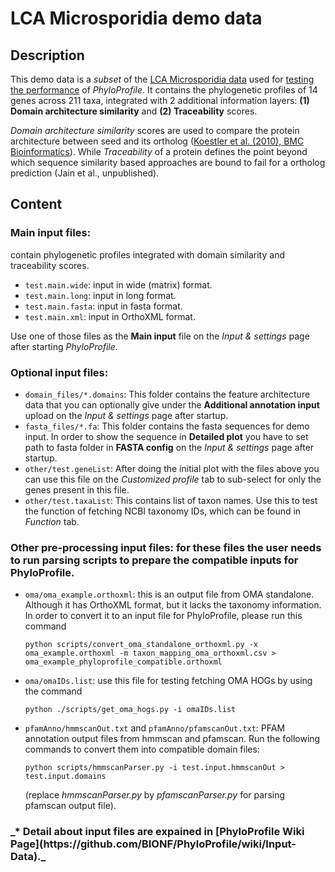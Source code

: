 # LCA Microsporidia demo data

## Description
This demo data is a *subset* of the [LCA Microsporidia data](https://github.com/BIONF/phyloprofile-data/blob/master/expTestData/lca_microsporidia.zip) used for [testing the performance](https://github.com/BIONF/PhyloProfile/wiki/Performance-test) of *PhyloProfile*. It contains the phylogenetic profiles of 14 genes across 211 taxa, integrated with 2 additional information layers: **(1) Domain architecture similarity** and **(2) Traceability** scores.

*Domain architecture similarity* scores are used to compare the protein architecture between seed and its ortholog ([Koestler et al. (2010), BMC Bioinformatics](https://www.ncbi.nlm.nih.gov/pmc/articles/PMC2931517/)). While *Traceability* of a protein defines the point beyond which sequence similarity based approaches are bound to fail for a ortholog prediction (Jain et al., unpublished).

## Content
### Main input files:
contain phylogenetic profiles integrated with domain similarity and traceability scores.
- `test.main.wide`: input in wide (matrix) format.
- `test.main.long`: input in long format.
- `test.main.fasta`: input in fasta format.
- `test.main.xml`: input in OrthoXML format.

Use one of those files as the **Main input** file on the *Input & settings* page after starting *PhyloProfile*.

### Optional input files:
- `domain_files/*.domains`: This folder contains the feature architecture data that you can optionally give under the **Additional annotation input** upload on the *Input & settings* page after startup.
- `fasta_files/*.fa`: This folder contains the fasta sequences for demo input. In order to show the sequence in **Detailed plot** you have to set path to fasta folder in **FASTA config** on the *Input & settings* page after startup.
- `other/test.geneList`: After doing the initial plot with the files above you can use this file on the *Customized profile* tab to sub-select for only the genes present in this file.
- `other/test.taxaList`: This contains list of taxon names. Use this to test the function of fetching NCBI taxonomy IDs, which can be found in *Function* tab.

### Other pre-processing input files: for these files the user needs to run parsing scripts to prepare the compatible inputs for PhyloProfile.
- `oma/oma_example.orthoxml`: this is an output file from OMA standalone. Although it has OrthoXML format, but it lacks the taxonomy information. In order to convert it to an input file for PhyloProfile, please run this command

	`python scripts/convert_oma_standalone_orthoxml.py -x oma_example.orthoxml -m taxon_mapping_oma_orthoxml.csv > oma_example_phyloprofile_compatible.orthoxml`

- `oma/omaIDs.list`: use this file for testing fetching OMA HOGs by using the command

	`python ./scripts/get_oma_hogs.py -i omaIDs.list`

- `pfamAnno/hmmscanOut.txt` and `pfamAnno/pfamscanOut.txt`: PFAM annotation output files from hmmscan and pfamscan. Run the following commands to convert them into compatible domain files:

	`python scripts/hmmscanParser.py -i test.input.hmmscanOut > test.input.domains`

	(replace *hmmscanParser.py* by *pfamscanParser.py* for parsing pfamscan output file).

<h3>_* Detail about input files are expained in [PhyloProfile Wiki Page](https://github.com/BIONF/PhyloProfile/wiki/Input-Data)._
